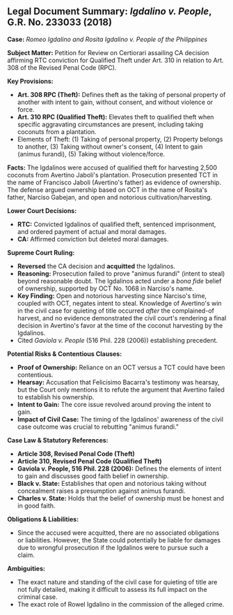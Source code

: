 ## Legal Document Summary: *Igdalino v. People*, G.R. No. 233033 (2018)

**Case:** *Romeo Igdalino and Rosita Igdalino v. People of the Philippines*

**Subject Matter:** Petition for Review on Certiorari assailing CA decision affirming RTC conviction for Qualified Theft under Art. 310 in relation to Art. 308 of the Revised Penal Code (RPC).

**Key Provisions:**

*   **Art. 308 RPC (Theft):** Defines theft as the taking of personal property of another with intent to gain, without consent, and without violence or force.
*   **Art. 310 RPC (Qualified Theft):** Elevates theft to qualified theft when specific aggravating circumstances are present, including taking coconuts from a plantation.
*   Elements of Theft: (1) Taking of personal property, (2) Property belongs to another, (3) Taking without owner's consent, (4) Intent to gain (animus furandi), (5) Taking without violence/force.

**Facts:** The Igdalinos were accused of qualified theft for harvesting 2,500 coconuts from Avertino Jaboli's plantation. Prosecution presented TCT in the name of Francisco Jaboli (Avertino's father) as evidence of ownership. The defense argued ownership based on OCT in the name of Rosita's father, Narciso Gabejan, and open and notorious cultivation/harvesting.

**Lower Court Decisions:**

*   **RTC:** Convicted Igdalinos of qualified theft, sentenced imprisonment, and ordered payment of actual and moral damages.
*   **CA:** Affirmed conviction but deleted moral damages.

**Supreme Court Ruling:**

*   **Reversed** the CA decision and **acquitted** the Igdalinos.
*   **Reasoning:** Prosecution failed to prove "animus furandi" (intent to steal) beyond reasonable doubt. The Igdalinos acted under a *bona fide* belief of ownership, supported by OCT No. 1068 in Narciso's name.
*   **Key Finding:** Open and notorious harvesting since Narciso's time, coupled with OCT, negates intent to steal. Knowledge of Avertino's win in the civil case for quieting of title occurred *after* the complained-of harvest, and no evidence demonstrated the civil court's rendering a final decision in Avertino's favor at the time of the coconut harvesting by the Igdalinos.
*   Cited *Gaviola v. People* (516 Phil. 228 (2006)) establishing precedent.

**Potential Risks & Contentious Clauses:**

*   **Proof of Ownership:** Reliance on an OCT versus a TCT could have been contentious.
*   **Hearsay:** Accusation that Felicisimo Bacarra's testimony was hearsay, but the Court only mentions it to refute the argument that Avertino failed to establish his ownership.
*   **Intent to Gain:** The core issue revolved around proving the intent to gain.
*   **Impact of Civil Case:** The timing of the Igdalinos' awareness of the civil case outcome was crucial to rebutting "animus furandi."

**Case Law & Statutory References:**

*   **Article 308, Revised Penal Code (Theft)**
*   **Article 310, Revised Penal Code (Qualified Theft)**
*   **Gaviola v. People, 516 Phil. 228 (2006):** Defines the elements of intent to gain and discusses good faith belief in ownership.
*   **Black v. State:** Establishes that open and notorious taking without concealment raises a presumption against animus furandi.
*   **Charles v. State:** Holds that the belief of ownership must be honest and in good faith.

**Obligations & Liabilities:**

*   Since the accused were acquitted, there are no associated obligations or liabilities. However, the State could potentially be liable for damages due to wrongful prosecution if the Igdalinos were to pursue such a claim.

**Ambiguities:**

*   The exact nature and standing of the civil case for quieting of title are not fully detailed, making it difficult to assess its full impact on the criminal case.
*   The exact role of Rowel Igdalino in the commission of the alleged crime.
